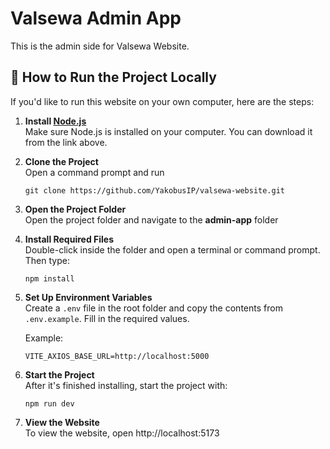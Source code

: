 # Valsewa Admin App

This is the admin side for Valsewa Website.

## 🔧 How to Run the Project Locally

If you'd like to run this website on your own computer, here are the steps:

1. **Install [Node.js](https://nodejs.org/)**  
   Make sure Node.js is installed on your computer. You can download it from the link above.

2. **Clone the Project**  
   Open a command prompt and run

   ```
   git clone https://github.com/YakobusIP/valsewa-website.git
   ```

3. **Open the Project Folder**  
   Open the project folder and navigate to the **admin-app** folder

4. **Install Required Files**  
   Double-click inside the folder and open a terminal or command prompt. Then type:

   ```
   npm install
   ```

5. **Set Up Environment Variables**  
   Create a `.env` file in the root folder and copy the contents from `.env.example`. Fill in the required values.

   Example:

   ```
   VITE_AXIOS_BASE_URL=http://localhost:5000
   ```

6. **Start the Project**  
   After it's finished installing, start the project with:

   ```
   npm run dev
   ```

7. **View the Website**  
   To view the website, open http://localhost:5173
